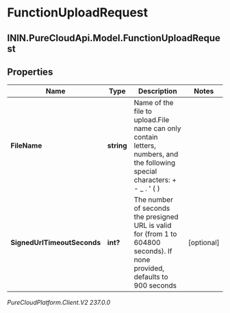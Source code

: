 # FunctionUploadRequest

## ININ.PureCloudApi.Model.FunctionUploadRequest

## Properties

|Name | Type | Description | Notes|
|------------ | ------------- | ------------- | -------------|
| **FileName** | **string** | Name of the file to upload.File name can only contain letters, numbers, and the following special characters: + - _ . &#39; ( ) | |
| **SignedUrlTimeoutSeconds** | **int?** | The number of seconds the presigned URL is valid for (from 1 to 604800 seconds). If none provided, defaults to 900 seconds | [optional] |



_PureCloudPlatform.Client.V2 237.0.0_
